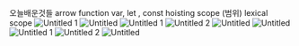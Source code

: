 오늘배운것들 
arrow function 
var, let , const
hoisting
scope (범위)
lexical scope 
![Untitled 1](https://github.com/taeyoon0620/TIL/assets/165011661/bf84aadb-cb98-4525-8119-07ff2ef6ad75)
![Untitled](https://github.com/taeyoon0620/TIL/assets/165011661/39ba164f-bc94-43d2-8145-0b7a1ec05340)
![Untitled 1](https://github.com/taeyoon0620/TIL/assets/165011661/ad44c174-9fa1-44ad-9261-85b5f8e02acd)
![Untitled 2](https://github.com/taeyoon0620/TIL/assets/165011661/eb40dc51-c508-408e-a874-5898519843d3)
![Untitled](https://github.com/taeyoon0620/TIL/assets/165011661/ff3e3879-55c5-410e-ba59-f3403d15cbbf)
![Untitled](https://github.com/taeyoon0620/TIL/assets/165011661/990f5ab1-51aa-415f-94f2-fcbf28e5949d)
![Untitled 1](https://github.com/taeyoon0620/TIL/assets/165011661/bce2c146-8c96-4164-96b6-66d07cb1ac35)
![Untitled 2](https://github.com/taeyoon0620/TIL/assets/165011661/1d20437b-35cb-472d-ae1b-554480fdc085)
![Untitled](https://github.com/taeyoon0620/TIL/assets/165011661/8266a799-cb28-4bea-b5ba-8553a35311b0)
